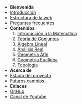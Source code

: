 - **Bienvenida**
- [Introducción](paginaInicio.md)
- [Estructura de la web](/informacionWeb/estructuraWeb.md)
- [Preguntas frecuentes](/informacionWeb/preguntasFrecuentes.md)
- **Contenidos**
  1. [Introducción a la Matemática](cursos/1-introduccionMatematica/indice.md)
  2. [Teoría de Conjuntos](cursos/2-teoriaDeConjuntos/indice.md)
  3. [Álgebra Lineal](cursoAlgebraLineal.md)
  4. [Análisis Real](cursoAnalisisReal.md)
  5. [Geometría Afín](cursoGeometriaAfin.md)
  6. [Geometría Euclídea](cursoGeometriaEuclidea.md)
  7. [Topología](cursoTopologia.md)
- **Acerca de**
- [Estado del proyecto](informacionWeb/estadoProyecto.md)
- [Futuros cambios](informacionWeb/futurosCambios.md)
- **Enlaces**
- [GitHub](https://github.com/misterbugcatnoir/Matematicas-Imaginarias)
- [Canal de Youtube](https://www.youtube.com/@matematicasimaginarias)
